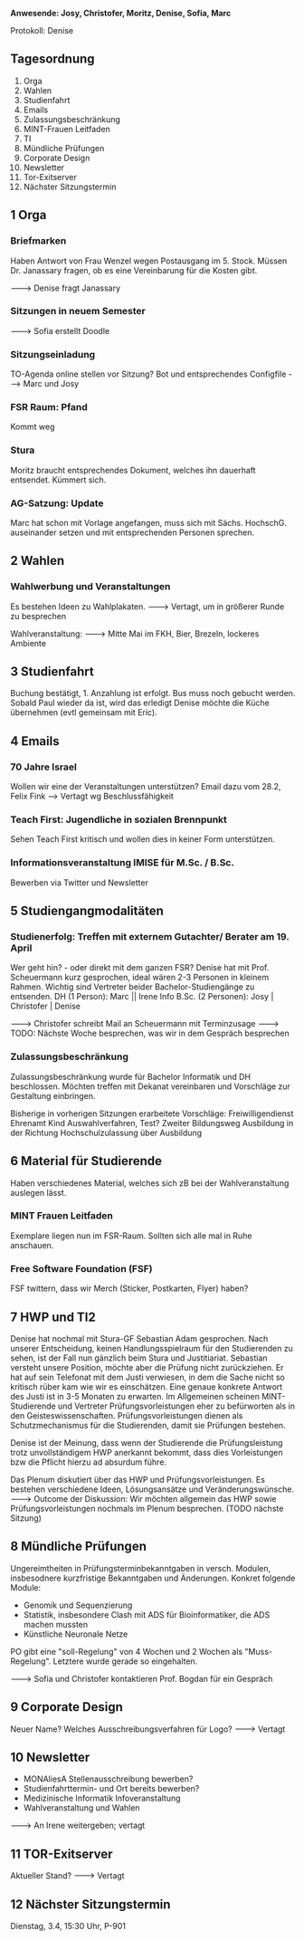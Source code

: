 ---
---

**Anwesende: Josy, Christofer, Moritz, Denise, Sofia, Marc**

Protokoll: Denise

## Tagesordnung

1. Orga
2. Wahlen
3. Studienfahrt
4. Emails
5. Zulassungsbeschränkung
6. MINT-Frauen Leitfaden
7. TI
8. Mündliche Prüfungen
9. Corporate Design
10. Newsletter
11. Tor-Exitserver
12. Nächster Sitzungstermin

## 1 Orga

### Briefmarken

Haben Antwort von Frau Wenzel wegen Postausgang im 5. Stock. Müssen Dr. Janassary fragen, ob es eine Vereinbarung für die Kosten gibt.

---> Denise fragt Janassary

### Sitzungen in neuem Semester

---> Sofia erstellt Doodle

### Sitzungseinladung

TO-Agenda online stellen vor Sitzung?
Bot und entsprechendes Configfile
---> Marc und Josy

### FSR Raum: Pfand

Kommt weg

### Stura

Moritz braucht entsprechendes Dokument, welches ihn dauerhaft entsendet. Kümmert sich.

### AG-Satzung: Update

Marc hat schon mit Vorlage angefangen, muss sich mit Sächs. HochschG. auseinander setzen und mit entsprechenden Personen sprechen.

## 2 Wahlen

### Wahlwerbung und Veranstaltungen

Es bestehen Ideen zu Wahlplakaten. ---> Vertagt, um in größerer Runde zu besprechen

Wahlveranstaltung: ---> Mitte Mai im FKH, Bier, Brezeln, lockeres Ambiente

## 3 Studienfahrt

Buchung bestätigt, 1. Anzahlung ist erfolgt.
Bus muss noch gebucht werden. Sobald Paul wieder da ist, wird das erledigt
Denise möchte die Küche übernehmen (evtl gemeinsam mit Eric).

## 4 Emails

### 70 Jahre Israel

Wollen wir eine der Veranstaltungen unterstützen? Email dazu vom 28.2, Felix Fink --> Vertagt wg Beschlussfähigkeit

### Teach First: Jugendliche in sozialen Brennpunkt

Sehen Teach First kritisch und wollen dies in keiner Form unterstützen.

### Informationsveranstaltung IMISE für M.Sc. / B.Sc.

Bewerben via Twitter und Newsletter

## 5 Studiengangmodalitäten

### Studienerfolg: Treffen mit externem Gutachter/ Berater am 19. April

Wer geht hin? - oder direkt mit dem ganzen FSR?
Denise hat mit Prof. Scheuermann kurz gesprochen, ideal wären 2-3 Personen in kleinem Rahmen. Wichtig sind Vertreter beider Bachelor-Studiengänge zu entsenden.
DH (1 Person): Marc || Irene
Info B.Sc. (2 Personen): Josy | Christofer | Denise

---> Christofer schreibt Mail an Scheuermann mit Terminzusage
---> TODO: Nächste Woche besprechen, was wir in dem Gespräch besprechen

### Zulassungsbeschränkung

Zulassungsbeschränkung wurde für Bachelor Informatik und DH beschlossen. Möchten treffen mit Dekanat vereinbaren und Vorschläge zur Gestaltung einbringen.

Bisherige in vorherigen Sitzungen erarbeitete Vorschläge:
Freiwilligendienst
Ehrenamt
Kind
Auswahlverfahren, Test?
Zweiter Bildungsweg
Ausbildung in der Richtung
Hochschulzulassung über Ausbildung

## 6 Material für Studierende

Haben verschiedenes Material, welches sich zB bei der Wahlveranstaltung auslegen lässt.

### MINT Frauen Leitfaden

Exemplare liegen nun im FSR-Raum. Sollten sich alle mal in Ruhe anschauen.

### Free Software Foundation (FSF)

FSF twittern, dass wir Merch (Sticker, Postkarten, Flyer) haben?

## 7 HWP und TI2

Denise hat nochmal mit Stura-GF Sebastian Adam gesprochen. Nach unserer Entscheidung, keinen Handlungsspielraum für den Studierenden zu sehen, ist der Fall nun gänzlich beim Stura und Justitiariat. Sebastian versteht unsere Position, möchte aber die Prüfung nicht zurückziehen. Er hat auf sein Telefonat mit dem Justi verwiesen, in dem die Sache nicht so kritisch rüber kam wie wir es einschätzen. Eine genaue konkrete Antwort des Justi ist in 3-5 Monaten zu erwarten. Im Allgemeinen scheinen MINT-Studierende und Vertreter Prüfungsvorleistungen eher zu befürworten als in den Geisteswissenschaften. Prüfungsvorleistungen dienen als Schutzmechanismus für die Studierenden, damit sie Prüfungen bestehen.

Denise ist der Meinung, dass wenn der Studierende die Prüfungsleistung trotz unvollständigem HWP anerkannt bekommt, dass dies Vorleistungen bzw die Pflicht hierzu ad absurdum führe.

Das Plenum diskutiert über das HWP und Prüfungsvorleistungen. Es bestehen verschiedene Ideen, Lösungsansätze und Veränderungswünsche.
---> Outcome der Diskussion: Wir möchten allgemein das HWP sowie Prüfungsvorleistungen nochmals im Plenum besprechen. (TODO nächste Sitzung)

## 8 Mündliche Prüfungen

Ungereimtheiten in Prüfungsterminbekanntgaben in versch. Modulen, insbesodnere kurzfristige Bekanntgaben und Änderungen. Konkret folgende Module:

- Genomik und Sequenzierung
- Statistik, insbesondere Clash mit ADS für Bioinformatiker, die ADS machen mussten
- Künstliche Neuronale Netze

PO gibt eine "soll-Regelung" von 4 Wochen und 2 Wochen als "Muss-Regelung". Letztere wurde gerade so eingehalten.

---> Sofia und Christofer kontaktieren Prof. Bogdan für ein Gespräch

## 9 Corporate Design

Neuer Name?
Welches Ausschreibungsverfahren für Logo?
---> Vertagt

## 10 Newsletter

- MONAliesA Stellenausschreibung bewerben?
- Studienfahrttermin- und Ort bereits bewerben?
- Medizinische Informatik Infoveranstaltung
- Wahlveranstaltung und Wahlen

---> An Irene weitergeben; vertagt

## 11 TOR-Exitserver

Aktueller Stand?
---> Vertagt

## 12 Nächster Sitzungstermin

Dienstag, 3.4, 15:30 Uhr, P-901
